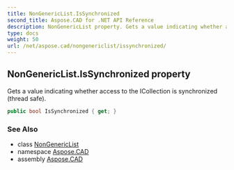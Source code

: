 ```yaml
---
title: NonGenericList.IsSynchronized
second_title: Aspose.CAD for .NET API Reference
description: NonGenericList property. Gets a value indicating whether access to the ICollection is synchronized thread safe
type: docs
weight: 50
url: /net/aspose.cad/nongenericlist/issynchronized/
---
```

## NonGenericList.IsSynchronized property

Gets a value indicating whether access to the ICollection is synchronized (thread safe).

```csharp
public bool IsSynchronized { get; }
```

### See Also

* class [NonGenericList](../)
* namespace [Aspose.CAD](../../../aspose.cad/)
* assembly [Aspose.CAD](../../../)


